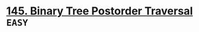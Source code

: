 # [145. Binary Tree Postorder Traversal](https://leetcode.com/problems/binary-tree-postorder-traversal/description/) `EASY`
